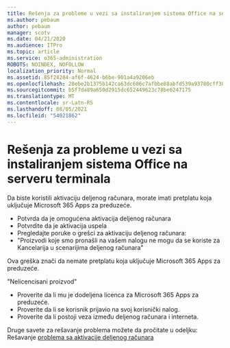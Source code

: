 ```yaml
---
title: Rešenja za probleme u vezi sa instaliranjem sistema Office na serveru terminala
ms.author: pebaum
author: pebaum
manager: scotv
ms.date: 04/21/2020
ms.audience: ITPro
ms.topic: article
ms.service: o365-administration
ROBOTS: NOINDEX, NOFOLLOW
localization_priority: Normal
ms.assetid: 85f24284-af6f-4624-b6be-901a4a9206eb
ms.openlocfilehash: 28ebe2b1375b142ca63dc686c7afbbe88abfd539a93780cff3861f80de40b411
ms.sourcegitcommit: b5f7da89a650d2915dc652449623c78be6247175
ms.translationtype: MT
ms.contentlocale: sr-Latn-RS
ms.lasthandoff: 08/05/2021
ms.locfileid: "54021862"
---
```

# <a name="solutions-for-issues-around-installing-office-on-a-terminal-server"></a>Rešenja za probleme u vezi sa instaliranjem sistema Office na serveru terminala

Da biste koristili aktivaciju deljenog računara, morate imati pretplatu koja uključuje Microsoft 365 Apps za preduzeće.
  
- Potvrda da je omogućena aktivacija deljenog računara
- Potvrdite da je aktivacija uspela
- Pregledajte poruke o grešci za aktivaciju deljenog računara:
- "Proizvodi koje smo pronašli na vašem nalogu ne mogu da se koriste za Kancelarija u scenarijima deljenog računara"
  
Ova greška znači da nemate pretplatu koja uključuje Microsoft 365 Apps za preduzeće.

"Nelicencisani proizvod"

- Proverite da li mu je dodeljena licenca za Microsoft 365 Apps za preduzeće.
- Proverite da li se korisnik prijavio na svoj korisnički nalog.
- Proverite da li postoji veza između deljenog računara i interneta.

Druge savete za rešavanje problema možete da pročitate u odeljku: Rešavanje [problema sa aktivacije deljenog računara](https://docs.microsoft.com/DeployOffice/troubleshoot-shared-computer-activation)